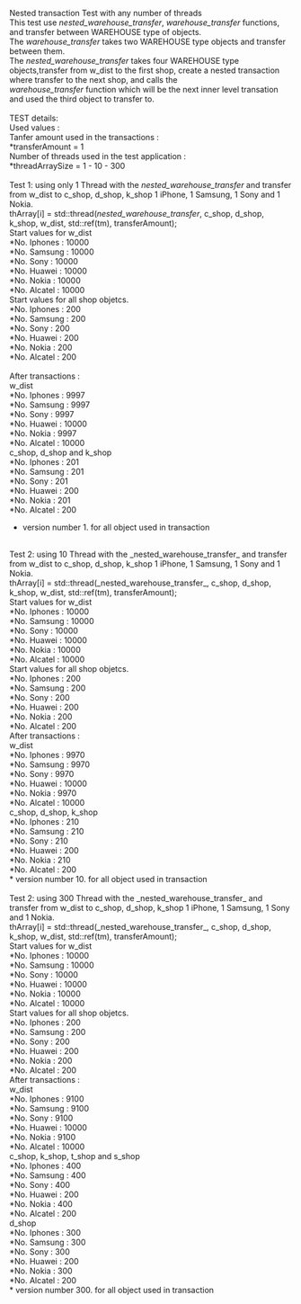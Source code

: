 Nested transaction Test with any number of threads<br>
This test use _nested_warehouse_transfer_, _warehouse_transfer_ functions, and transfer between WAREHOUSE type of objects.<br>
The _warehouse_transfer_ takes two WAREHOUSE type objects and transfer between them.<br>
The _nested_warehouse_transfer_ takes four WAREHOUSE type objects,transfer from w_dist to the first shop, create a nested transaction where transfer to the next shop, and calls the <br>
_warehouse_transfer_ function which will be the next inner level transation and used the third object to transfer to.<br>
<br>
TEST details:<br>
Used values :<br>
Tanfer amount used in the transactions :<br>
*transferAmount = 1<br>
Number of threads used in the test application : <br>
*threadArraySize = 1 - 10 - 300<br>
<br>
Test 1: using only 1 Thread with the _nested_warehouse_transfer_ and transfer from w_dist to c_shop, d_shop, k_shop 1 iPhone, 1 Samsung, 1 Sony and 1 Nokia.<br>
thArray[i] = std::thread(_nested_warehouse_transfer_, c_shop, d_shop, k_shop, w_dist, std::ref(tm), transferAmount);<br>
Start values for w_dist <br>
*No. Iphones : 10000<br>
*No. Samsung : 10000<br>
*No. Sony : 10000<br>
*No. Huawei : 10000<br>
*No. Nokia : 10000<br>
*No. Alcatel : 10000<br>
Start values for all shop objetcs.<br>
*No. Iphones : 200<br>
*No. Samsung : 200<br>
*No. Sony : 200<br>
*No. Huawei : 200<br>
*No. Nokia : 200<br>
*No. Alcatel : 200<br>
<br>
After transactions : <br>
w_dist <br>
*No. Iphones : 9997<br>
*No. Samsung : 9997<br>
*No. Sony : 9997<br>
*No. Huawei : 10000<br>
*No. Nokia : 9997<br>
*No. Alcatel : 10000<br>
c_shop, d_shop and k_shop<br>
*No. Iphones : 201<br>
*No. Samsung : 201<br>
*No. Sony : 201<br>
*No. Huawei : 200<br>
*No. Nokia : 201<br>
*No. Alcatel : 200<br>
* version number 1. for all object used in transaction<br>
<br>
Test 2: using 10 Thread with the _nested_warehouse_transfer_ and transfer from w_dist to c_shop, d_shop, k_shop 1 iPhone, 1 Samsung, 1 Sony and 1 Nokia.<br>
thArray[i] = std::thread(_nested_warehouse_transfer_, c_shop, d_shop, k_shop, w_dist, std::ref(tm), transferAmount);<br>
Start values for w_dist <br>
*No. Iphones : 10000<br>
*No. Samsung : 10000<br>
*No. Sony : 10000<br>
*No. Huawei : 10000<br>
*No. Nokia : 10000<br>
*No. Alcatel : 10000<br>
Start values for all shop objetcs.<br>
*No. Iphones : 200<br>
*No. Samsung : 200<br>
*No. Sony : 200<br>
*No. Huawei : 200<br>
*No. Nokia : 200<br>
*No. Alcatel : 200<br>
After transactions : <br>
w_dist <br>
*No. Iphones : 9970<br>
*No. Samsung : 9970<br>
*No. Sony : 9970<br>
*No. Huawei : 10000<br>
*No. Nokia : 9970<br>
*No. Alcatel : 10000<br>
c_shop, d_shop, k_shop<br>
*No. Iphones : 210<br>
*No. Samsung : 210<br>
*No. Sony : 210<br>
*No. Huawei : 200<br>
*No. Nokia : 210<br>
*No. Alcatel : 200<br>
* version number 10. for all object used in transaction<br>
<br>
Test 2: using 300 Thread with the _nested_warehouse_transfer_ and transfer from w_dist to c_shop, d_shop, k_shop 1 iPhone, 1 Samsung, 1 Sony and 1 Nokia.<br>
thArray[i] = std::thread(_nested_warehouse_transfer_, c_shop, d_shop, k_shop, w_dist, std::ref(tm), transferAmount);<br>
Start values for w_dist <br>
*No. Iphones : 10000<br>
*No. Samsung : 10000<br>
*No. Sony : 10000<br>
*No. Huawei : 10000<br>
*No. Nokia : 10000<br>
*No. Alcatel : 10000<br>
Start values for all shop objetcs.<br>
*No. Iphones : 200<br>
*No. Samsung : 200<br>
*No. Sony : 200<br>
*No. Huawei : 200<br>
*No. Nokia : 200<br>
*No. Alcatel : 200<br>
After transactions : <br>
w_dist <br>
*No. Iphones : 9100<br>
*No. Samsung : 9100<br>
*No. Sony : 9100<br>
*No. Huawei : 10000<br>
*No. Nokia : 9100<br>
*No. Alcatel : 10000<br>
c_shop, k_shop, t_shop and s_shop<br>
*No. Iphones : 400<br>
*No. Samsung : 400<br>
*No. Sony : 400<br>
*No. Huawei : 200<br>
*No. Nokia : 400<br>
*No. Alcatel : 200<br>
d_shop<br>
*No. Iphones : 300<br>
*No. Samsung : 300<br>
*No. Sony : 300<br>
*No. Huawei : 200<br>
*No. Nokia : 300<br>
*No. Alcatel : 200<br>
* version number 300. for all object used in transaction<br>
<br>





